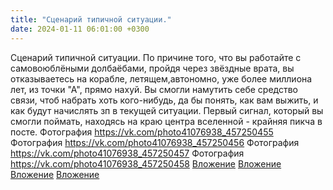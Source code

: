 ```yaml
---
title: "Сценарий типичной ситуации."
date: 2024-01-11 06:01:00 +0300
---
```


Сценарий типичной ситуации.
По причине того, что вы работайте с самовоюблёными долбаёбами, пройдя через звёздные врата, вы отказываетесь на корабле, летящем,автономно, уже более миллиона лет, из точки "А", прямо нахуй.
Вы смогли намутить себе средство связи, чтоб набрать хоть кого-нибудь, да бы понять, как вам выжить, и как будут начислять зп в текущей ситуации.
Первый сигнал, который вы смогли поймать, находясь на краю центра вселенной - крайняя пикча в посте.
Фотография
<a class="vk-attach" href="https://vk.com/photo41076938_457250455">https://vk.com/photo41076938_457250455</a>
Фотография
<a class="vk-attach" href="https://vk.com/photo41076938_457250456">https://vk.com/photo41076938_457250456</a>
Фотография
<a class="vk-attach" href="https://vk.com/photo41076938_457250457">https://vk.com/photo41076938_457250457</a>
Фотография
<a class="vk-attach" href="https://vk.com/photo41076938_457250458">https://vk.com/photo41076938_457250458</a>
<a class="vk-attach" href="https://vk.com/photo41076938_457250455">Вложение</a>
<a class="vk-attach" href="https://vk.com/photo41076938_457250456">Вложение</a>
<a class="vk-attach" href="https://vk.com/photo41076938_457250457">Вложение</a>
<a class="vk-attach" href="https://vk.com/photo41076938_457250458">Вложение</a>
